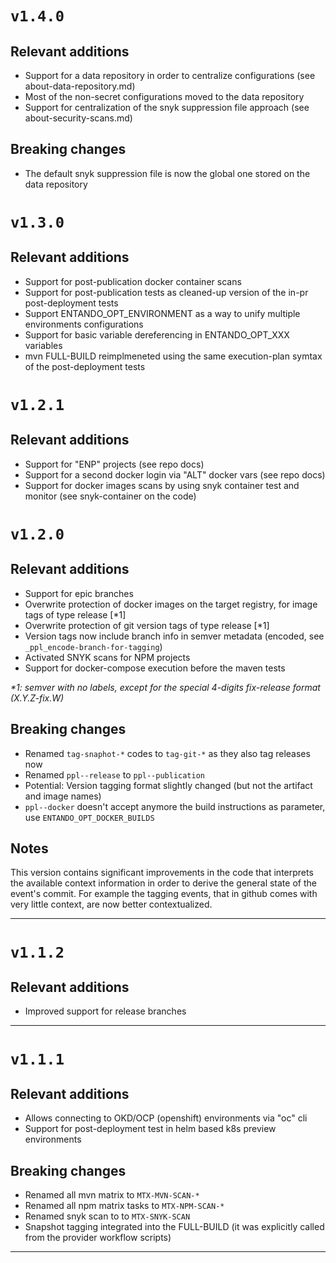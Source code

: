 # `v1.4.0`

## Relevant additions

- Support for a data repository in order to centralize configurations (see about-data-repository.md)
- Most of the non-secret configurations moved to the data repository
- Support for centralization of the snyk suppression file approach (see about-security-scans.md)

## Breaking changes

- The default snyk suppression file is now the global one stored on the data repository

# `v1.3.0`

## Relevant additions

- Support for post-publication docker container scans
- Support for post-publication tests as cleaned-up version of the in-pr post-deployment tests
- Support ENTANDO_OPT_ENVIRONMENT as a way to unify multiple environments configurations
- Support for basic variable dereferencing in ENTANDO_OPT_XXX variables
- mvn FULL-BUILD reimplmeneted using the same execution-plan symtax of the post-deployment tests

# `v1.2.1`

## Relevant additions

- Support for "ENP" projects (see repo docs)
- Support for a second docker login via "ALT" docker vars (see repo docs)
- Support for docker images scans by using snyk container test and monitor (see snyk-container on the code)

# `v1.2.0`

## Relevant additions

- Support for epic branches
- Overwrite protection of docker images on the target registry, for image tags of type release \[*1\]
- Overwrite protection of git version tags of type release \[*1\]
- Version tags now include branch info in semver metadata (encoded, see `_ppl_encode-branch-for-tagging`)
- Activated SNYK scans for NPM projects
- Support for docker-compose execution before the maven tests

_*1: semver with no labels, except for the special 4-digits fix-release format (X.Y.Z-fix.W)_


## Breaking changes

- Renamed `tag-snaphot-*` codes to `tag-git-*` as they also tag releases now
- Renamed `ppl--release` to `ppl--publication`
- Potential: Version tagging format slightly changed (but not the artifact and image names)
- `ppl--docker` doesn't accept anymore the build instructions as parameter, use `ENTANDO_OPT_DOCKER_BUILDS`

## Notes

This version contains significant improvements in the code that interprets the available
context information in order to derive the general state of the event's commit. For example
the tagging events, that in github comes with very little context, are now better contextualized.

---

# `v1.1.2`

## Relevant additions

- Improved support for release branches

---

# `v1.1.1`

## Relevant additions

- Allows connecting to OKD/OCP (openshift) environments via "oc" cli
- Support for post-deployment test in helm based k8s preview environments

## Breaking changes

- Renamed all mvn matrix to `MTX-MVN-SCAN-*`
- Renamed all npm matrix tasks to `MTX-NPM-SCAN-*`
- Renamed snyk scan to to `MTX-SNYK-SCAN`
- Snapshot tagging integrated into the FULL-BUILD (it was explicitly called from the provider workflow scripts)

---
